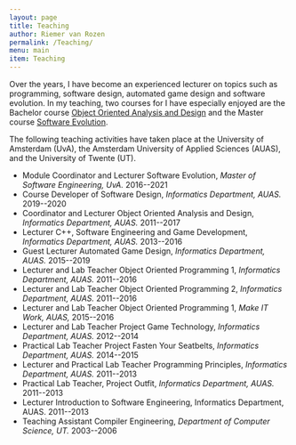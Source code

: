 ```yaml
---
layout: page
title: Teaching
author: Riemer van Rozen
permalink: /Teaching/
menu: main
item: Teaching
---
```

Over the years, I have become an experienced lecturer on topics such as programming, software design, automated game design and software evolution.
In my teaching, two courses for I have especially enjoyed are the Bachelor course [Object Oriented Analysis and Design](/assets/OOAD_BSc_course/OOAD_manual_1617.pdf) and the Master course [Software Evolution](/assets/SE_MSc_course/SE_reader_2021.pdf).

The following teaching activities have taken place at the University of Amsterdam (UvA), the Amsterdam University of Applied Sciences (AUAS), and the University of Twente (UT).

* Module Coordinator and Lecturer Software Evolution, *Master of Software Engineering, UvA.* 2016--2021
* Course Developer of Software Design, *Informatics Department, AUAS.* 2019--2020
* Coordinator and Lecturer Object Oriented Analysis and Design, *Informatics Department, AUAS.* 2011--2017
* Lecturer C++, Software Engineering and Game Development, *Informatics Department, AUAS.* 2013--2016
* Guest Lecturer Automated Game Design, *Informatics Department, AUAS.* 2015--2019
* Lecturer and Lab Teacher Object Oriented Programming 1, *Informatics Department, AUAS.* 2011--2016
* Lecturer and Lab Teacher Object Oriented Programming 2, *Informatics Department, AUAS.* 2011--2016
* Lecturer and Lab Teacher Object Oriented Programming 1, *Make IT Work, AUAS,* 2015--2016
* Lecturer and Lab Teacher Project Game Technology, *Informatics Department, AUAS.* 2012--2014
* Practical Lab Teacher Project Fasten Your Seatbelts, *Informatics Department, AUAS.* 2014--2015
* Lecturer and Practical Lab Teacher Programming Principles, *Informatics Department, AUAS.* 2011--2013
* Practical Lab Teacher, Project Outfit, *Informatics Department, AUAS.* 2011--2013
* Lecturer Introduction to Software Engineering, Informatics Department, AUAS. 2011--2013
* Teaching Assistant Compiler Engineering, *Department of Computer Science, UT.* 2003--2006